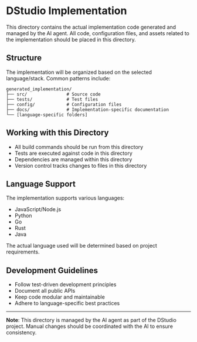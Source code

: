 # DStudio Implementation

This directory contains the actual implementation code generated and managed by the AI agent. All code, configuration files, and assets related to the implementation should be placed in this directory.

## Structure

The implementation will be organized based on the selected language/stack. Common patterns include:

```
generated_implementation/
├── src/               # Source code
├── tests/             # Test files
├── config/            # Configuration files
├── docs/              # Implementation-specific documentation
└── [language-specific folders]
```

## Working with this Directory

- All build commands should be run from this directory
- Tests are executed against code in this directory
- Dependencies are managed within this directory
- Version control tracks changes to files in this directory

## Language Support

The implementation supports various languages:

- JavaScript/Node.js
- Python
- Go
- Rust
- Java

The actual language used will be determined based on project requirements.

## Development Guidelines

- Follow test-driven development principles
- Document all public APIs
- Keep code modular and maintainable
- Adhere to language-specific best practices

---

**Note**: This directory is managed by the AI agent as part of the DStudio project. Manual changes should be coordinated with the AI to ensure consistency.